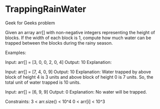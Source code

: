# TrappingRainWater
Geek for Geeks problem

Given an array arr[] with non-negative integers representing the height of blocks. If the width of each block is 1, compute how much water can be trapped between the blocks during the rainy season. 

Examples:

Input: arr[] = [3, 0, 0, 2, 0, 4]
Output: 10
Explanation: 

Input: arr[] = [7, 4, 0, 9]
Output: 10
Explanation:
Water trapped by above 
block of height 4 is 3 units and above 
block of height 0 is 7 units. So, the 
total unit of water trapped is 10 units.

Input: arr[] = [6, 9, 9]
Output: 0
Explanation:
No water will be trapped.

Constraints:
3 < arr.size() < 10^4
0 < arr[i] < 10^3
